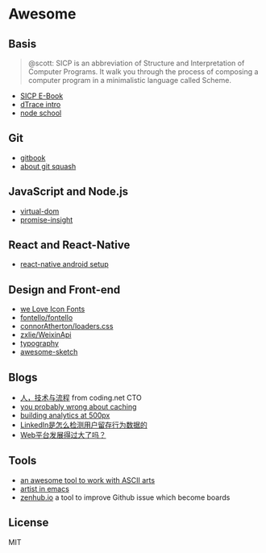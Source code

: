 # Awesome

## Basis

> @scott: SICP is an abbreviation of Structure and Interpretation of Computer Programs. It walk you through the process of composing a computer program in a minimalistic language called Scheme.

- [SICP E-Book](https://github.com/sarabander/sicp)
- [dTrace intro](http://dtrace.org/guide/chp-intro.html)
- [node school](http://nodeschool.io/)

## Git

- [gitbook](https://www.gitbook.com)
- [about git squash](https://ariejan.net/2011/07/05/git-squash-your-latests-commits-into-one/)

## JavaScript and Node.js

- [virtual-dom](https://github.com/Matt-Esch/virtual-dom)
- [promise-insight](http://shangchun.net/promise-insight.html)

## React and React-Native

- [react-native android setup](https://facebook.github.io/react-native/docs/android-setup.html#content)

## Design and Front-end

- [we Love Icon Fonts](http://weloveiconfonts.com/)
- [fontello/fontello](https://github.com/fontello/fontello/wiki/Introduction)
- [connorAtherton/loaders.css](https://github.com/ConnorAtherton/loaders.css)
- [zxlie/WeixinApi](https://github.com/zxlie/WeixinApi)
- [typography](http://discover.typography.com/)
- [awesome-sketch](https://github.com/diessica/awesome-sketch)

## Blogs

- [人，技术与流程](https://cnodejs.org/topic/55efc6caee70a7cb60cdb439) from coding.net CTO
- [you probably wrong about caching](https://msol.io/blog/tech/youre-probably-wrong-about-caching/)
- [building analytics at 500px](https://medium.com/@samson_hu/building-analytics-at-500px-92e9a7005c83)
- [LinkedIn是怎么检测用户留存行为数据的](http://36kr.com/p/5038472.html)
- [Web平台发展得过大了吗？](http://www.w3ctech.com/topic/1549)

## Tools

- [an awesome tool to work with ASCII arts](http://ditaa.sourceforge.net/)
- [artist in emacs](http://www.cinsk.org/emacs/emacs-artist.html)
- [zenhub.io](https://www.zenhub.io/) a tool to improve Github issue which become boards

## License

MIT

